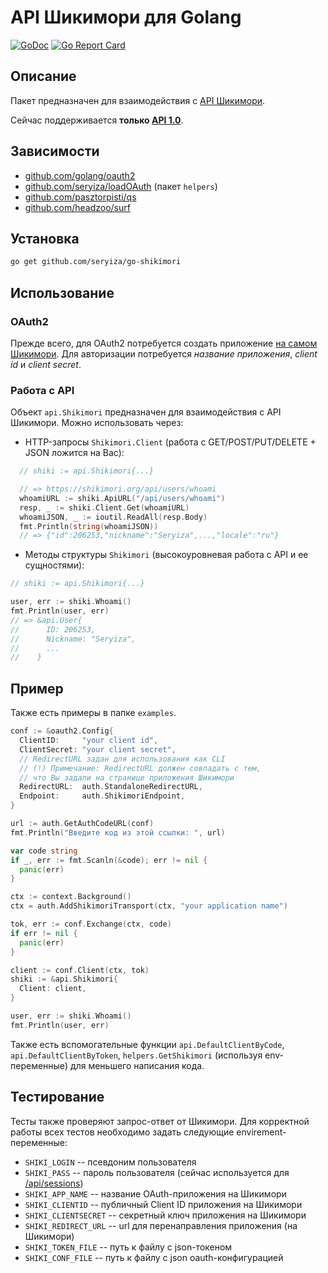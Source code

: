 # API Шикимори для Golang
[![GoDoc](https://godoc.org/github.com/Seryiza/go-shikimori?status.svg)](https://godoc.org/github.com/Seryiza/go-shikimori) [![Go Report Card](https://goreportcard.com/badge/github.com/seryiza/go-shikimori)](https://goreportcard.com/report/github.com/seryiza/go-shikimori)
## Описание
Пакет предназначен для взаимодействия с [API Шикимори](https://shikimori.org/api/doc).

Сейчас поддерживается **только [API 1.0](https://shikimori.org/api/doc/1.0)**.

## Зависимости
* [github.com/golang/oauth2](https://github.com/golang/oauth2)
* [github.com/seryiza/loadOAuth](https://github.com/seryiza/loadOAuth) (пакет `helpers`)
* [github.com/pasztorpisti/qs](https://github.com/pasztorpisti/qs)
* [github.com/headzoo/surf](https://github.com/headzoo/surf)

## Установка
```bash
go get github.com/seryiza/go-shikimori
```

## Использование
### OAuth2
Прежде всего, для OAuth2 потребуется создать приложение [на самом Шикимори](https://shikimori.org/oauth/applications). Для авторизации потребуется *название приложения*, *client id* и *client secret*.

### Работа с API
Объект `api.Shikimori` предназначен для взаимодействия с API Шикимори. Можно использовать через:

* HTTP-запросы `Shikimori.Client` (работа с GET/POST/PUT/DELETE + JSON ложится на Вас):
```go
  // shiki := api.Shikimori{...}

  // => https://shikimori.org/api/users/whoami
  whoamiURL := shiki.ApiURL("/api/users/whoami")
  resp, _ := shiki.Client.Get(whoamiURL)
  whoamiJSON, _ := ioutil.ReadAll(resp.Body)
  fmt.Println(string(whoamiJSON))
  // => {"id":206253,"nickname":"Seryiza",...,"locale":"ru"}
```

* Методы структуры `Shikimori` (высокоуровневая работа с API и ее сущностями):
```go
// shiki := api.Shikimori{...}

user, err := shiki.Whoami()
fmt.Println(user, err)
// => &api.User{
//      ID: 206253,
//      Nickname: "Seryiza",
//      ...
//    }
```

## Пример
Также есть примеры в папке `examples`.

```go
conf := &oauth2.Config{
  ClientID:     "your client id",
  ClientSecret: "your client secret",
  // RedirectURL задан для использования как CLI
  // (!) Примечание: RedirectURL должен совпадать с тем,
  // что Вы задали на странице приложения Шикимори
  RedirectURL:  auth.StandaloneRedirectURL,
  Endpoint:     auth.ShikimoriEndpoint,
}

url := auth.GetAuthCodeURL(conf)
fmt.Println("Введите код из этой ссылки: ", url)

var code string
if _, err := fmt.Scanln(&code); err != nil {
  panic(err)
}

ctx := context.Background()
ctx = auth.AddShikimoriTransport(ctx, "your application name")

tok, err := conf.Exchange(ctx, code)
if err != nil {
  panic(err)
}

client := conf.Client(ctx, tok)
shiki := &api.Shikimori{
  Client: client,
}

user, err := shiki.Whoami()
fmt.Println(user, err)
```

Также есть вспомогательные функции `api.DefaultClientByCode`, `api.DefaultClientByToken`, `helpers.GetShikimori` (используя env-переменные) для меньшего написания кода.

## Тестирование
Тесты также проверяют запрос-ответ от Шикимори. Для корректной работы всех тестов необходимо задать следующие envirement-переменные:
* `SHIKI_LOGIN` -- псевдоним пользователя
* `SHIKI_PASS` -- пароль пользователя (сейчас используется для [/api/sessions](https://shikimori.org/api/doc/1.0/sessions/create.html))
* `SHIKI_APP_NAME` -- название OAuth-приложения на Шикимори
* `SHIKI_CLIENTID` -- публичный Client ID приложения на Шикимори
* `SHIKI_CLIENTSECRET` -- секретный ключ приложения на Шикимори
* `SHIKI_REDIRECT_URL` -- url для перенаправления приложения (на Шикимори)
* `SHIKI_TOKEN_FILE` -- путь к файлу с json-токеном
* `SHIKI_CONF_FILE` -- путь к файлу с json oauth-конфигурацией
